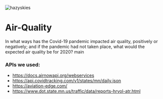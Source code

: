 ![hazyskies](https://user-images.githubusercontent.com/70727613/97937396-38089400-1d44-11eb-85a6-3818e4a85bfc.jpg)



# **Air-Quality**

In what ways has the Covid-19 pandemic impacted air quality, positively or negatively; and if the pandemic had not taken place, what would the expected air quality be for 2020?
main



### **APIs we used:**

- https://docs.airnowapi.org/webservices
- https://api.covidtracking.com/v1/states/mn/daily.json
- https://aviation-edge.com/
- https://www.dot.state.mn.us/traffic/data/reports-hrvol-atr.html


